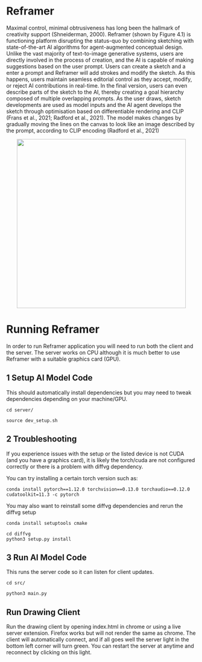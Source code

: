 # Reframer

Maximal control, minimal obtrusiveness has long been the hallmark of creativity support (Shneiderman, 2000). Reframer (shown by Figure 4.1) is functioning platform disrupting the status-quo by combining sketching with state-of-the-art AI algorithms for agent-augmented conceptual design. Unlike the vast majority of text-to-image generative systems, users are directly involved in the process of creation, and the AI is capable of making suggestions based on the user prompt. Users can create a sketch and a enter a prompt and Reframer will add strokes and modify the sketch. As this happens, users maintain seamless editorial control as they accept, modify, or reject AI contributions in real-time. In the final version, users can even describe parts of the sketch to the AI, thereby creating a goal hierarchy composed of multiple overlapping prompts. As the user draws, sketch developments are used as model inputs and the AI agent develops the sketch through optimisation based on differentiable rendering and CLIP (Frans et al., 2021; Radford et al., 2021). The model makes changes by gradually moving the lines on the canvas to look like an image described by the prompt, according to CLIP encoding (Radford et al., 2021)

<p align="center">
<img src="https://github.com/Tomas-Lawton/AIDraw/repo_img/reframer_interface.png" width="448"/>
</p>

# Running Reframer

In order to run Reframer application you will need to run both the client and the server. The server works on CPU although it is much better to use Reframer with a suitable graphics card (GPU). 

## 1 Setup AI Model Code

This should automatically install dependencies but you may need to tweak dependencies depending on your machine/GPU. 


```
cd server/
```

```
source dev_setup.sh
```


## 2 Troubleshooting 

If you experience issues with the setup or the listed device is not CUDA (and you have a graphics card), it is likely the torch/cuda are not configured correctly or there is a problem with diffvg dependency. 

You can try installing a certain torch version such as:

```
conda install pytorch==1.12.0 torchvision==0.13.0 torchaudio==0.12.0 cudatoolkit=11.3 -c pytorch
```

You may also want to reinstall some diffvg dependencies and rerun the diffvg setup
```
conda install setuptools cmake
```
```
cd diffvg
python3 setup.py install
```


## 3 Run AI Model Code

This runs the server code so it can listen for client updates.

```
cd src/
```

```
python3 main.py
```

## Run Drawing Client

Run the drawing client by opening index.html in chrome or using a live server extension. Firefox works but will not render the same as chrome. The client will automatically connect, and if all goes well the server light in the bottom left corner will turn green. You can restart the server at anytime and reconnect by clicking on this light.